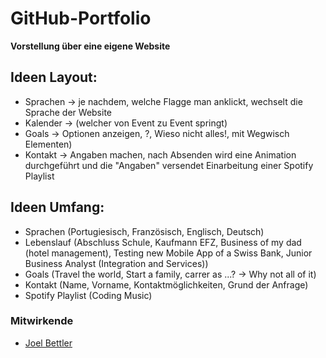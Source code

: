 # GitHub-Portfolio

**Vorstellung über eine eigene Website**

## Ideen Layout:
- Sprachen -> je nachdem, welche Flagge man anklickt, wechselt die Sprache der Website
- Kalender -> (welcher von Event zu Event springt)
- Goals -> Optionen anzeigen, ?, Wieso nicht alles!, mit Wegwisch Elementen)
- Kontakt -> Angaben machen, nach Absenden wird eine Animation durchgeführt und die "Angaben" versendet
Einarbeitung einer Spotify Playlist

## Ideen Umfang:
- Sprachen (Portugiesisch, Französisch, Englisch, Deutsch)
- Lebenslauf (Abschluss Schule, Kaufmann EFZ, Business of my dad (hotel management), Testing new Mobile App of a Swiss Bank, Junior Business Analyst (Integration and Services))
- Goals (Travel the world, Start a family, carrer as ...? -> Why not all of it)
- Kontakt (Name, Vorname, Kontaktmöglichkeiten, Grund der Anfrage)
- Spotify Playlist (Coding Music)

### Mitwirkende
- [Joel Bettler](https://github.com/ReaxonTV)
